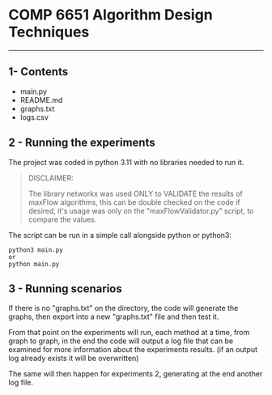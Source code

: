 # COMP 6651 Algorithm Design Techniques 


------------------------------------------------------------------------


## 1- Contents

* main.py
* README.md
* graphs.txt
* logs.csv

## 2 - Running the experiments

The project was coded in python 3.11 with no libraries needed to run it.

> DISCLAIMER:
> 
>   The library networkx was used ONLY to VALIDATE the results of maxFlow algorithms, this can be double checked on
>   the code if desired, it's usage was only on the "maxFlowValidator.py" script, to compare the values.


The script can be run in a simple call alongside python or python3:
```
python3 main.py
or
python main.py
```

## 3 - Running scenarios

If there is no "graphs.txt" on the directory, the code will generate the graphs, then export into a new "graphs.txt" 
file and then test it. 

From that point on the experiments will run, each method at a time, from graph to graph, in the end the code will output
a log file that can be examined for more information about the experiments results. 
(if an output log already exists it will be overwritten)

The same will then happen for experiments 2, generating at the end another log file.